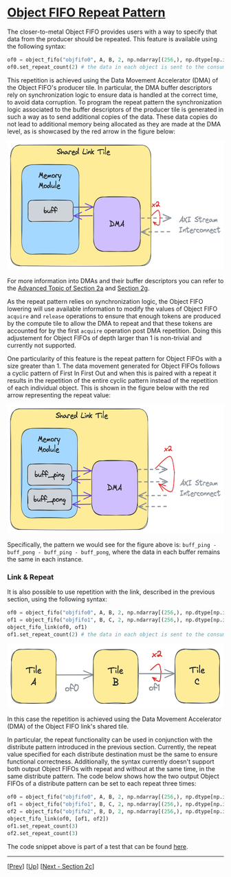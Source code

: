 <!---//===- README.md ---------------------------------------*- Markdown -*-===//
//
// This file is licensed under the Apache License v2.0 with LLVM Exceptions.
// See https://llvm.org/LICENSE.txt for license information.
// SPDX-License-Identifier: Apache-2.0 WITH LLVM-exception
//
// Copyright (C) 2024, Advanced Micro Devices, Inc.
// 
//===----------------------------------------------------------------------===//-->

# <ins>Object FIFO Repeat Pattern</ins>

The closer-to-metal Object FIFO provides users with a way to specify that data from the producer should be repeated. This feature is available using the following syntax:
```python
of0 = object_fifo("objfifo0", A, B, 2, np.ndarray[(256,), np.dtype[np.int32]])
of0.set_repeat_count(2) # the data in each object is sent to the consumer C twice
```

This repetition is achieved using the Data Movement Accelerator (DMA) of the Object FIFO's producer tile. In particular, the DMA buffer descriptors rely on synchronization logic to ensure data is handled at the correct time, to avoid data corruption. To program the repeat pattern the synchronization logic associated to the buffer descriptors of the producer tile is generated in such a way as to send additional copies of the data. These data copies do not lead to additional memory being allocated as they are made at the DMA level, as is showcased by the red arrow in the figure below:

<img src="./../../../assets/RepeatSharedTile.png" height="300">

For more information into DMAs and their buffer descriptors you can refer to the [Advanced Topic of Section 2a](../../section-2a/README.md#advanced-topic-data-movement-accelerators) and [Section 2g](../../section-2g/).

As the repeat pattern relies on synchronization logic, the Object FIFO lowering will use available information to modify the values of Object FIFO ```acquire``` and ```release``` operations to ensure that enough tokens are produced by the compute tile to allow the DMA to repeat and that these tokens are accounted for by the first ```acquire``` operation post DMA repetition. Doing this adjustement for Object FIFOs of depth larger than 1 is non-trivial and currently not supported.

One particularity of this feature is the repeat pattern for Object FIFOs with a size greater than 1. The data movement generated for Object FIFOs follows a cyclic pattern of First In First Out and when this is paired with a repeat it results in the repetition of the entire cyclic pattern instead of the repetition of each individual object. This is shown in the figure below with the red arrow representing the repeat value:

<img src="./../../../assets/RepeatSharedTile_2.png" height="300">

Specifically, the pattern we would see for the figure above is: `buff_ping - buff_pong - buff_ping - buff_pong`, where the data in each buffer remains the same in each instance.

### Link & Repeat

It is also possible to use repetition with the link, described in the previous section, using the following syntax:
```python
of0 = object_fifo("objfifo0", A, B, 2, np.ndarray[(256,), np.dtype[np.int32]])
of1 = object_fifo("objfifo1", B, C, 2, np.ndarray[(256,), np.dtype[np.int32]])
object_fifo_link(of0, of1)
of1.set_repeat_count(2) # the data in each object is sent to the consumer C twice
```

<img src="./../../../assets/Repeat.png" height="150">

In this case the repetition is achieved using the Data Movement Accelerator (DMA) of the Object FIFO link's shared tile.

In particular, the repeat functionality can be used in conjunction with the distribute pattern introduced in the previous section. Currently, the repeat value specified for each distribute destination must be the same to ensure functional correctness. Additionally, the syntax currently doesn't support both output Object FIFOs with repeat and without at the same time, in the same distribute pattern. The code below shows how the two output Object FIFOs of a distribute pattern can be set to each repeat three times:
```python
of0 = object_fifo("objfifo0", A, B, 2, np.ndarray[(256,), np.dtype[np.int32]])
of1 = object_fifo("objfifo1", B, C, 2, np.ndarray[(256,), np.dtype[np.int32]])
of2 = object_fifo("objfifo2", B, D, 2, np.ndarray[(256,), np.dtype[np.int32]])
object_fifo_link(of0, [of1, of2])
of1.set_repeat_count(3)
of2.set_repeat_count(3)
```
The code snippet above is part of a test that can be found [here](../../../../test/npu-xrt/objectfifo_repeat/distribute_repeat/).

-----
[[Prev](../03_Implicit_Copy/)] [[Up](..)] [[Next - Section 2c](../../section-2c/)]
